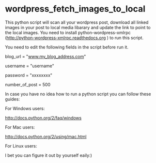 wordpress_fetch_images_to_local
===============================

This python script will scan all your wordpress post, download all 
linked images in your post to local media libarary and update the 
link to point to the local images. You need to install 
python-wordpress-xmlrpc (http://python-wordpress-xmlrpc.readthedocs.org )
to run this script.

You need to edit the following fields in the script before run it.

blog_url = "www.my_blog_address.com"

username = "username"

password = "xxxxxxxx"

number_of_post = 500


In case you have no idea how to run a python script you can follow these guides:

For Windows users:

http://docs.python.org/2/faq/windows

For Mac users:

http://docs.python.org/2/using/mac.html

For Linux users:

I bet you can figure it out by yourself eaily:)


